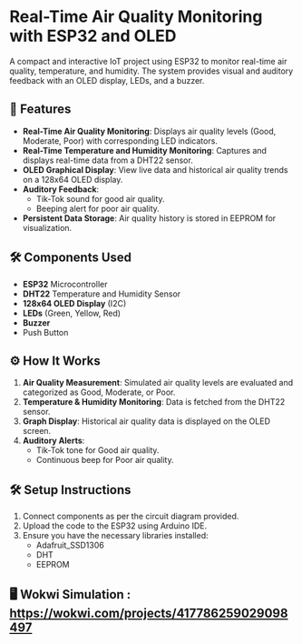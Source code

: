 # Real-Time Air Quality Monitoring with ESP32 and OLED

A compact and interactive IoT project using ESP32 to monitor real-time air quality, temperature, and humidity. The system provides visual and auditory feedback with an OLED display, LEDs, and a buzzer.

## 🚀 Features
- **Real-Time Air Quality Monitoring**: Displays air quality levels (Good, Moderate, Poor) with corresponding LED indicators.
- **Real-Time Temperature and Humidity Monitoring**: Captures and displays real-time data from a DHT22 sensor.
- **OLED Graphical Display**: View live data and historical air quality trends on a 128x64 OLED display.
- **Auditory Feedback**:
  - Tik-Tok sound for good air quality.
  - Beeping alert for poor air quality.
- **Persistent Data Storage**: Air quality history is stored in EEPROM for visualization.

## 🛠️ Components Used
- **ESP32** Microcontroller
- **DHT22** Temperature and Humidity Sensor
- **128x64 OLED Display** (I2C)
- **LEDs** (Green, Yellow, Red)
- **Buzzer**
- Push Button

## ⚙️ How It Works
1. **Air Quality Measurement**: Simulated air quality levels are evaluated and categorized as Good, Moderate, or Poor.
2. **Temperature & Humidity Monitoring**: Data is fetched from the DHT22 sensor.
3. **Graph Display**: Historical air quality data is displayed on the OLED screen.
4. **Auditory Alerts**:
   - Tik-Tok tone for Good air quality.
   - Continuous beep for Poor air quality.


## 🛠️ Setup Instructions
1. Connect components as per the circuit diagram provided.
2. Upload the code to the ESP32 using Arduino IDE.
3. Ensure you have the necessary libraries installed:
   - Adafruit_SSD1306
   - DHT
   - EEPROM

## 🖥️ Wokwi Simulation : https://wokwi.com/projects/417786259029098497
